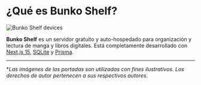 # ¿Qué es Bunko Shelf?

![Bunko Shelf devices](/bunko-shelf-devices.webp)

**Bunko Shelf** es un servidor gratuito y auto-hospedado para organización y lectura de manga y libros digitales. Está completamente desarrollado con [Next.js 15](https://nextjs.org/), [SQLite](https://www.sqlite.org/) y [Prisma](https://www.prisma.io/).

---

\*_Las imágenes de las portadas son utilizadas con fines ilustrativos. Los derechos de autor pertenecen a sus respectivos autores._
